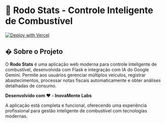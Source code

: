 # 🚗 Rodo Stats - Controle Inteligente de Combustível

[![Deploy with Vercel](https://vercel.com/button)](https://vercel.com/new/clone?repository-url=https://github.com/YOUR_USERNAME/rodostats)

## � Sobre o Projeto

O **Rodo Stats** é uma aplicação web moderna para controle inteligente de combustível, desenvolvida com Flask e integração com IA do Google Gemini. Permite aos usuários gerenciar múltiplos veículos, registrar abastecimentos, processar notas fiscais automaticamente e obter análises detalhadas de consumo.

**Desenvolvido com ❤️ - InovaMente Labs**

A aplicação está completa e funcional, oferecendo uma experiência profissional para gestão inteligente de combustível com tecnologias modernas.

